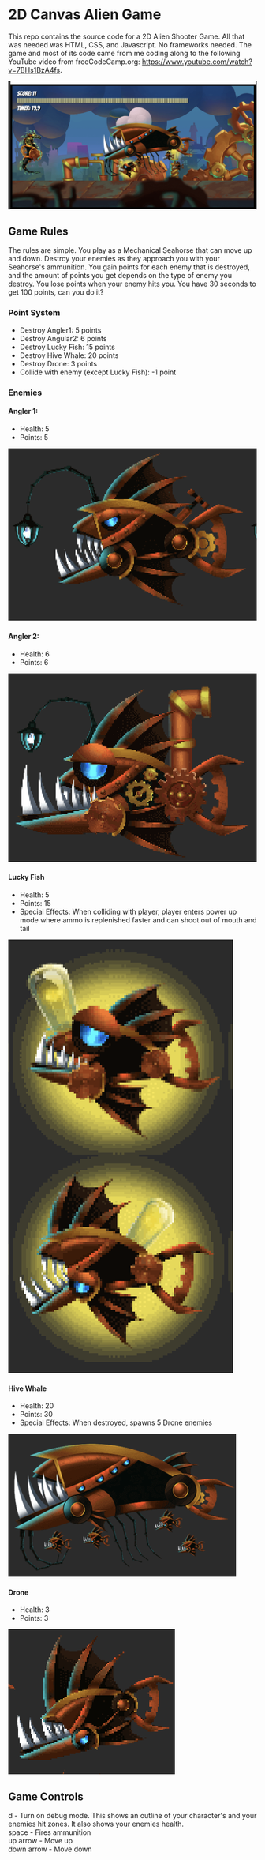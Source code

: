 # 2D Canvas Alien Game
This repo contains the source code for a 2D Alien Shooter Game. All that was needed
was HTML, CSS, and Javascript. No frameworks needed. The game and most of its code came from
me coding along to the following YouTube video from freeCodeCamp.org: https://www.youtube.com/watch?v=7BHs1BzA4fs.

![](./assets/game-screenshot.png)

## Game Rules

The rules are simple. You play as a Mechanical Seahorse that can move up and down. Destroy your enemies as they approach you with your Seahorse's ammunition. 
You gain points for each enemy that is destroyed, and the amount of points you get depends on the type of enemy you destroy. You lose points
when your enemy hits you. You have 30 seconds to get  100 points, can you do it?

### Point System
- Destroy Angler1: 5 points
- Destroy Angular2: 6 points
- Destroy Lucky Fish: 15 points
- Destroy Hive Whale: 20 points
- Destroy Drone: 3 points
- Collide with enemy (except Lucky Fish): -1 point

### Enemies

#### Angler 1:
  - Health: 5
  - Points: 5

![](./assets/angler1-example.png)

#### Angler 2:
  - Health: 6
  - Points: 6

![](./assets/angler2-example.png)

#### Lucky Fish
  - Health: 5
  - Points: 15
  - Special Effects: When colliding with player, player enters power up mode where ammo is replenished faster and can shoot out of mouth and tail

![](./assets/lucky-example.png)

#### Hive Whale
  - Health: 20
  - Points: 30
  - Special Effects: When destroyed, spawns 5 Drone enemies

![](./assets/hive-whale-example.png)

#### Drone
  - Health: 3
  - Points: 3

![](./assets/drone-example.png)

## Game Controls
d - Turn on debug mode. This shows an outline of your character's and your enemies hit zones. It also shows your enemies health.  
space - Fires ammunition  
up arrow - Move up  
down arrow - Move down